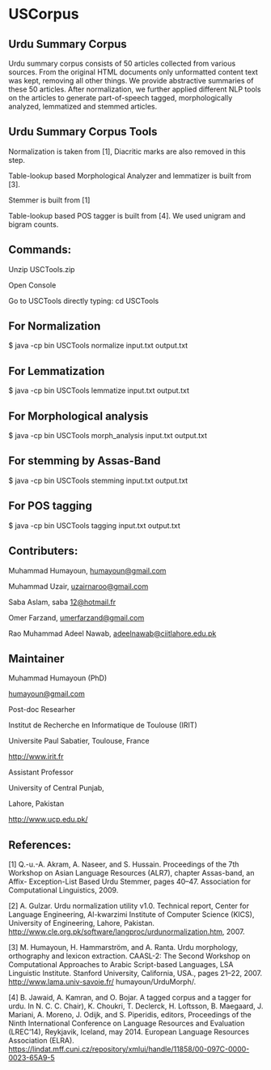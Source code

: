 # USCorpus

## Urdu Summary Corpus

Urdu summary corpus consists of 50 articles collected from various sources.
From the original HTML documents only unformatted content text was kept, removing all other things. 
We provide abstractive summaries of these 50 articles. 
After normalization, we further applied different NLP tools on the articles to generate part-of-speech tagged, 
morphologically analyzed, lemmatized and stemmed articles.

## Urdu Summary Corpus Tools

Normalization is taken from [1], Diacritic marks are also removed in this step. 


Table-lookup based Morphological Analyzer and lemmatizer is built from [3].


Stemmer is built from [1] 


Table-lookup based POS tagger is built from [4]. We used unigram and bigram counts.


## Commands:

Unzip USCTools.zip 

Open Console

Go to USCTools directly typing: cd USCTools

## For Normalization

$ java -cp bin USCTools normalize input.txt output.txt 	 

## For Lemmatization
$ java -cp bin USCTools lemmatize input.txt output.txt 	 

## For Morphological analysis
$ java -cp bin USCTools morph_analysis input.txt output.txt 	 

## For stemming by Assas-Band
$ java -cp bin USCTools stemming input.txt output.txt 	 

## For POS tagging
$ java -cp bin USCTools tagging input.txt output.txt 	 


## Contributers:
Muhammad Humayoun, humayoun@gmail.com

Muhammad Uzair, uzairnaroo@gmail.com

Saba Aslam, saba 12@hotmail.fr

Omer Farzand, umerfarzand@gmail.com

Rao Muhammad Adeel Nawab, adeelnawab@ciitlahore.edu.pk

## Maintainer
Muhammad Humayoun (PhD)

humayoun@gmail.com

Post-doc Researher 

Institut de Recherche en Informatique de Toulouse (IRIT)

Universite Paul Sabatier, Toulouse, France

http://www.irit.fr


Assistant Professor

University of Central Punjab, 

Lahore, Pakistan

http://www.ucp.edu.pk/


## References:

[1] Q.-u.-A. Akram, A. Naseer, and S. Hussain. Proceedings of the 7th Workshop
on Asian Language Resources (ALR7), chapter Assas-band, an Affix-
Exception-List Based Urdu Stemmer, pages 40–47. Association for Computational
Linguistics, 2009.


[2] A. Gulzar. Urdu normalization utility v1.0. Technical report,
Center for Language Engineering, Al-kwarzimi Institute of Computer
Science (KICS), University of Engineering, Lahore, Pakistan.
http://www.cle.org.pk/software/langproc/urdunormalization.htm, 2007.


[3] M. Humayoun, H. Hammarström, and A. Ranta. Urdu morphology, orthography
and lexicon extraction. CAASL-2: The Second Workshop on
Computational Approaches to Arabic Script-based Languages, LSA Linguistic
Institute. Stanford University, California, USA., pages 21–22, 2007.
http://www.lama.univ-savoie.fr/ humayoun/UrduMorph/.


[4] B. Jawaid, A. Kamran, and O. Bojar. A tagged corpus and a tagger for
urdu. In N. C. C. Chair), K. Choukri, T. Declerck, H. Loftsson, B. Maegaard,
J. Mariani, A. Moreno, J. Odijk, and S. Piperidis, editors, Proceedings
of the Ninth International Conference on Language Resources and
Evaluation (LREC’14), Reykjavik, Iceland, may 2014. European Language
Resources Association (ELRA).
https://lindat.mff.cuni.cz/repository/xmlui/handle/11858/00-097C-0000-0023-65A9-5

